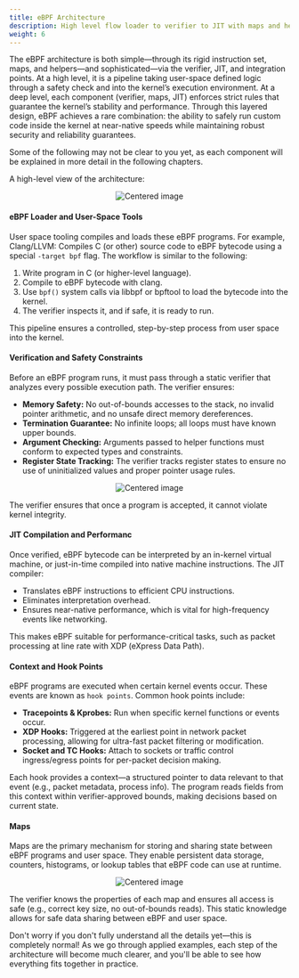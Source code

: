 ```yaml
---
title: eBPF Architecture
description: High level flow loader to verifier to JIT with maps and helpers alongside.
weight: 6
---
```


The eBPF architecture is both simple—through its rigid instruction set, maps, and helpers—and sophisticated—via the verifier, JIT, and integration points. At a high level, it is a pipeline taking user-space defined logic through a safety check and into the kernel’s execution environment. At a deep level, each component (verifier, maps, JIT) enforces strict rules that guarantee the kernel’s stability and performance.
Through this layered design, eBPF achieves a rare combination: the ability to safely run custom code inside the kernel at near-native speeds while maintaining robust security and reliability guarantees.

Some of the following may not be clear to you yet, as each component will be explained in more detail in the following chapters.

A high-level view of the architecture:

<p style="text-align: center;">
  <img src="/images/docs/chapter1/eBPF-Architecture.png" alt="Centered image" />
</p>

#### eBPF Loader and User-Space Tools

User space tooling compiles and loads these eBPF programs. For example, Clang/LLVM: Compiles C (or other) source code to eBPF bytecode using a special `-target bpf` flag. The workflow is similar to the following:

1. Write program in C (or higher-level language).
2. Compile to eBPF bytecode with clang.
3. Use `bpf()` system calls via libbpf or bpftool to load the bytecode into the kernel.
4. The verifier inspects it, and if safe, it is ready to run.

This pipeline ensures a controlled, step-by-step process from user space into the kernel.

#### Verification and Safety Constraints

Before an eBPF program runs, it must pass through a static verifier that analyzes every possible execution path. The verifier ensures:

- **Memory Safety:** No out-of-bounds accesses to the stack, no invalid pointer arithmetic, and no unsafe direct memory dereferences.
- **Termination Guarantee:** No infinite loops; all loops must have known upper bounds.
- **Argument Checking:** Arguments passed to helper functions must conform to expected types and constraints.
- **Register State Tracking:** The verifier tracks register states to ensure no use of uninitialized values and proper pointer usage rules.

<p style="text-align: center;">
  <img src="/images/docs/chapter1/verifier.png" alt="Centered image" />
</p>

The verifier ensures that once a program is accepted, it cannot violate kernel integrity.

#### JIT Compilation and Performanc

Once verified, eBPF bytecode can be interpreted by an in-kernel virtual machine, or just-in-time compiled into native machine instructions. The JIT compiler:

- Translates eBPF instructions to efficient CPU instructions.
- Eliminates interpretation overhead.
- Ensures near-native performance, which is vital for high-frequency events like networking.

This makes eBPF suitable for performance-critical tasks, such as packet processing at line rate with XDP (eXpress Data Path).

#### Context and Hook Points

eBPF programs are executed when certain kernel events occur. These events are known as `hook points`. Common hook points include:

- **Tracepoints & Kprobes:** Run when specific kernel functions or events occur.
- **XDP Hooks:** Triggered at the earliest point in network packet processing, allowing for ultra-fast packet filtering or modification.
- **Socket and TC Hooks:** Attach to sockets or traffic control ingress/egress points for per-packet decision making.

Each hook provides a context—a structured pointer to data relevant to that event (e.g., packet metadata, process info). The program reads fields from this context within verifier-approved bounds, making decisions based on current state.

#### Maps

Maps are the primary mechanism for storing and sharing state between eBPF programs and user space. They enable persistent data storage, counters, histograms, or lookup tables that eBPF code can use at runtime.

<p style="text-align: center;">
  <img src="/images/docs/chapter1/maps.png" alt="Centered image" />
</p>

The verifier knows the properties of each map and ensures all access is safe (e.g., correct key size, no out-of-bounds reads). This static knowledge allows for safe data sharing between eBPF and user space.

Don't worry if you don't fully understand all the details yet—this is completely normal! As we go through applied examples, each step of the architecture will become much clearer, and you'll be able to see how everything fits together in practice.
